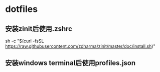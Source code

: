 # dotfiles

## 安装zinit后使用.zshrc
sh -c "$(curl -fsSL https://raw.githubusercontent.com/zdharma/zinit/master/doc/install.sh)"

## 安装windows terminal后使用profiles.json
